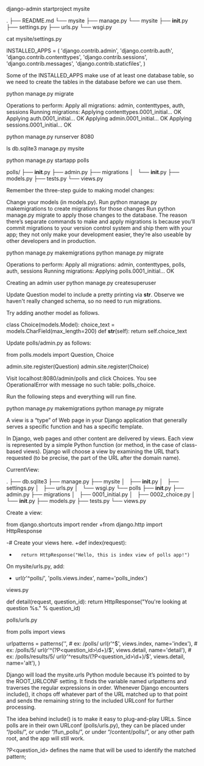 django-admin startproject mysite

.
├── README.md
└── mysite
    ├── manage.py
    └── mysite
        ├── __init__.py
        ├── settings.py
        ├── urls.py
        └── wsgi.py

cat mysite/settings.py

INSTALLED_APPS = (
    'django.contrib.admin',
    'django.contrib.auth',
    'django.contrib.contenttypes',
    'django.contrib.sessions',
    'django.contrib.messages',
    'django.contrib.staticfiles',
)

Some of the INSTALLED_APPS make use of at least one database table, so we need to create the tables in the database before we can use them.

python manage.py migrate

Operations to perform:
  Apply all migrations: admin, contenttypes, auth, sessions
Running migrations:
  Applying contenttypes.0001_initial... OK
  Applying auth.0001_initial... OK
  Applying admin.0001_initial... OK
  Applying sessions.0001_initial... OK

python manage.py runserver 8080

ls
db.sqlite3 manage.py  mysite

python manage.py startapp polls

polls/
├── __init__.py
├── admin.py
├── migrations
│   └── __init__.py
├── models.py
├── tests.py
└── views.py




Remember the three-step guide to making model changes:

Change your models (in models.py).
Run python manage.py makemigrations to create migrations for those changes
Run python manage.py migrate to apply those changes to the database.
The reason there’s separate commands to make and apply migrations is because you’ll commit migrations to your version control system and ship them with your app; they not only make your development easier, they’re also useable by other developers and in production.


python manage.py makemigrations 
python manage.py migrate


Operations to perform:
  Apply all migrations: admin, contenttypes, polls, auth, sessions
Running migrations:
  Applying polls.0001_initial... OK


Creating an admin user
python manage.py createsuperuser

Update Question model to include a pretty printing via __str__.
Observe we haven't really changed schema, so no need to run migrations. 

Try adding another model as follows.

class Choice(models.Model):
	choice_text = models.CharField(max_length=200)
	def __str__(self):
		return self.choice_text

Update polls/admin.py as follows:

from polls.models import Question, Choice

admin.site.register(Question)
admin.site.register(Choice)

Visit localhost:8080/admin/polls and click Choices.
You see OperationalError with message
no such table: polls_choice.

Run the following steps and everything will run fine.

python manage.py makemigrations 
python manage.py migrate


A view is a “type” of Web page in your Django application that generally 
serves a specific function and 
has a specific template. 

In Django, web pages and other content are delivered by views. Each view is represented by a simple Python function (or method, in the case of class-based views). Django will choose a view by examining the URL that’s requested (to be precise, the part of the URL after the domain name).

CurrentView:

.
├── db.sqlite3
├── manage.py
├── mysite
│   ├── __init__.py
│   ├── settings.py
│   ├── urls.py
│   └── wsgi.py
└── polls
    ├── __init__.py
    ├── admin.py
    ├── migrations
    │   ├── 0001_initial.py
    │   ├── 0002_choice.py
    │   └── __init__.py
    ├── models.py
    ├── tests.py
    └── views.py


Create a view:

 from django.shortcuts import render
+from django.http import HttpResponse

-# Create your views here.
+def index(request):
+       return HttpResponse("Hello, this is index view of polls app!")


On mysite/urls.py, add:
+    url(r'^polls/', 'polls.views.index', name='polls_index')


views.py

def detail(request, question_id):
	return HttpResponse("You're looking at question %s." % question_id)

polls/urls.py

from polls import views


urlpatterns = patterns('',
    # ex: /polls/
    url(r'^$', views.index, name='index'),
    # ex: /polls/5/
    url(r'^(?P<question_id>\d+)/$', views.detail, name='detail'),
    # ex: /polls/results/5/
    url(r'^results/(?P<question_id>\d+)/$', views.detail, name='alt'),
)

Django will load the mysite.urls Python module because it’s pointed to by the ROOT_URLCONF setting. It finds the variable named urlpatterns and traverses the regular expressions in order. Whenever Django encounters include(), it chops off whatever part of the URL matched up to that point and sends the remaining string to the included URLconf for further processing.

The idea behind include() is to make it easy to plug-and-play URLs. Since polls are in their own URLconf (polls/urls.py), they can be placed under “/polls/”, or under “/fun_polls/”, or under “/content/polls/”, or any other path root, and the app will still work.

?P<question_id> defines the name that will be used to identify the matched pattern;






